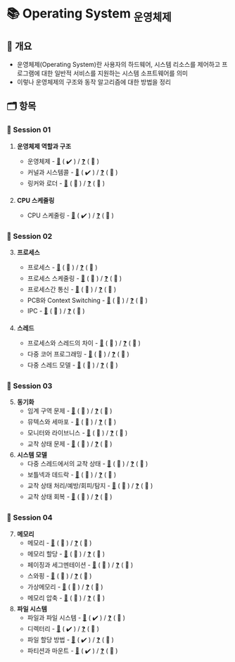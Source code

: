 # :books: Operating System <sub>운영체제</sub>

## :memo: 개요

- 운영체제(Operating System)란 사용자의 하드웨어, 시스템 리소스를 제어하고 프로그램에 대한 일반적 서비스를 지원하는 시스템 소프트웨어를 의미
- 이렇나 운영체제의 구조와 동작 알고리즘에 대한 방법을 정리

## :card_index_dividers: 항목

### :file_folder: Session 01

1. **운영체제 역할과 구조**

   - 운영체제 - [:page_facing_up:](./Note/OS.md) \( :heavy_check_mark: \) / [:question:](./Interview/OS.md) \( :construction: \)
   - 커널과 시스템콜 - [:page_facing_up:](./Note/Kernel&SystemCall.md) \( :heavy_check_mark: \) / [:question:](./Interview/Kernel&SystemCall.md) \( :construction: \)
   - 링커와 로더 - [:page_facing_up:](./Note/Linker&Loader.md) \( :construction: \) / [:question:](./Interview/Linker&Loader.md) \( :construction: \)

2. **CPU 스케줄링**

   - CPU 스케줄링 - [:page_facing_up:](./Note/CPUScheduling.md) \( :heavy_check_mark: \) / [:question:](./Interview/CPUScheduling.md) \( :construction: \)

### :file_folder: Session 02

3. **프로세스**

   - 프로세스 - [:page_facing_up:](./Note/#.md) \( :construction: \) / [:question:](./Interview/#.md) \( :construction: \)
   - 프로세스 스케줄링 - [:page_facing_up:](./Note/#.md) \( :construction: \) / [:question:](./Interview/#.md) \( :construction: \)
   - 프로세스간 통신 - [:page_facing_up:](./Note/#.md) \( :construction: \) / [:question:](./Interview/#.md) \( :construction: \)
   - PCB와 Context Switching - [:page_facing_up:](./Note/#.md) \( :construction: \) / [:question:](./Interview/#.md) \( :construction: \)
   - IPC - [:page_facing_up:](./Note/#.md) \( :construction: \) / [:question:](./Interview/#.md) \( :construction: \)

4. **스레드**

   - 프로세스와 스레드의 차이 - [:page_facing_up:](./Note/#.md) \( :construction: \) / [:question:](./Interview/#.md) \( :construction: \)
   - 다중 코어 프로그래밍 - [:page_facing_up:](./Note/#.md) \( :construction: \) / [:question:](./Interview/#.md) \( :construction: \)
   - 다중 스레드 모델 - [:page_facing_up:](./Note/#.md) \( :construction: \) / [:question:](./Interview/#.md) \( :construction: \)

### :file_folder: Session 03

5. **동기화**
   - 임계 구역 문제 - [:page_facing_up:](./Note/#.md) \( :construction: \) / [:question:](./Interview/#.md) \( :construction: \)
   - 뮤텍스와 세마포 - [:page_facing_up:](./Note/#.md) \( :construction: \) / [:question:](./Interview/#.md) \( :construction: \)
   - 모니터와 라이브니스 - [:page_facing_up:](./Note/#.md) \( :construction: \) / [:question:](./Interview/#.md) \( :construction: \)
   - 교착 상태 문제 - [:page_facing_up:](./Note/#.md) \( :construction: \) / [:question:](./Interview/#.md) \( :construction: \)
6. **시스템 모델**
   - 다중 스레드에서의 교착 상태 - [:page_facing_up:](./Note/#.md) \( :construction: \) / [:question:](./Interview/#.md) \( :construction: \)
   - 보틀넥과 데드락 - [:page_facing_up:](./Note/#.md) \( :construction: \) / [:question:](./Interview/#.md) \( :construction: \)
   - 교착 상태 처리/예방/회피/탐지 - [:page_facing_up:](./Note/#.md) \( :construction: \) / [:question:](./Interview/#.md) \( :construction: \)
   - 교착 상태 회복 - [:page_facing_up:](./Note/#.md) \( :construction: \) / [:question:](./Interview/#.md) \( :construction: \)

### :file_folder: Session 04

7. **메모리**
   - 메모리 - [:page_facing_up:](./Note/#.md) \( :construction: \) / [:question:](./Interview/#.md) \( :construction: \)
   - 메모리 할당 - [:page_facing_up:](./Note/#.md) \( :construction: \) / [:question:](./Interview/#.md) \( :construction: \)
   - 페이징과 세그멘테이션 - [:page_facing_up:](./Note/#.md) \( :construction: \) / [:question:](./Interview/#.md) \( :construction: \)
   - 스와핑 - [:page_facing_up:](./Note/#.md) \( :construction: \) / [:question:](./Interview/#.md) \( :construction: \)
   - 가상메모리 - [:page_facing_up:](./Note/#.md) \( :construction: \) / [:question:](./Interview/#.md) \( :construction: \)
   - 메모리 압축 - [:page_facing_up:](./Note/#.md) \( :construction: \) / [:question:](./Interview/#.md) \( :construction: \)
8. **파일 시스템**
   - 파일과 파일 시스템 - [:page_facing_up:](./Note/FileSystem.md) \( :heavy_check_mark: \) / [:question:](./Interview/FileSystem.md) \( :construction: \)
   - 디렉터리 - [:page_facing_up:](./Note/Directory.md) \( :heavy_check_mark: \) / [:question:](./Interview/Directory.md) \( :construction: \)
   - 파일 할당 방법 - [:page_facing_up:](./Note/FileAllocation.md) \( :heavy_check_mark: \) / [:question:](./Interview/FileAllocation.md) \( :construction: \)
   - 파티션과 마운트 - [:page_facing_up:](./Note/Partition&Mount.md) \( :heavy_check_mark: \) / [:question:](./Interview/Partition&Mount.md) \( :construction: \)
